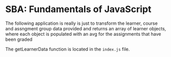# SBA: Fundamentals of JavaScript

The following application is really is just to transform the learner, course and assngment group data provided and returns an array of learner objects, where each object is populated with an avg for the assignments that have been graded

The getLearnerData function is located in the `index.js` file.
